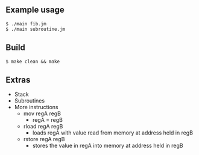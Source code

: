 ## Example usage
```
$ ./main fib.jm
$ ./main subroutine.jm
```

## Build
```
$ make clean && make
```

## Extras
- Stack
- Subroutines
- More instructions
  - mov regA regB
    - regA = regB
  - rload regA regB
    - loads regA with value read from memory at address held in regB
  - rstore regA regB
    - stores the value in regA into memory at address held in regB
